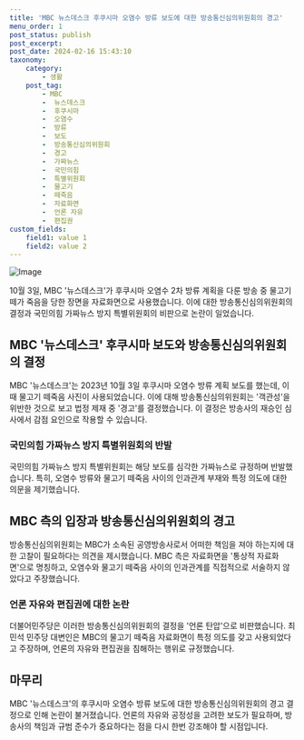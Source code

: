 ```yaml
---
title: 'MBC 뉴스데스크 후쿠시마 오염수 방류 보도에 대한 방송통신심의위원회의 경고'
menu_order: 1
post_status: publish
post_excerpt: 
post_date: 2024-02-16 15:43:10
taxonomy:
    category:
        - 생활
    post_tag:
        - MBC
        -  뉴스데스크
        -  후쿠시마
        -  오염수
        -  방류
        -  보도
        -  방송통신심의위원회
        -  경고
        -  가짜뉴스
        -  국민의힘
        -  특별위원회
        -  물고기
        -  떼죽음
        -  자료화면
        -  언론 자유
        -  편집권
custom_fields:
    field1: value 1
    field2: value 2
---
```


![Image](https://imgnews.pstatic.net/image/023/2024/02/10/0003816058_001_20240210183901060.jpg?type=w647)

10월 3일, MBC '뉴스데스크'가 후쿠시마 오염수 2차 방류 계획을 다룬 방송 중 물고기 떼가 죽음을 당한 장면을 자료화면으로 사용했습니다. 이에 대한 방송통신심의위원회의 결정과 국민의힘 가짜뉴스 방지 특별위원회의 비판으로 논란이 일었습니다.
## MBC '뉴스데스크' 후쿠시마 보도와 방송통신심의위원회의 결정
MBC '뉴스데스크'는 2023년 10월 3일 후쿠시마 오염수 방류 계획 보도를 했는데, 이 때 물고기 떼죽음 사진이 사용되었습니다. 이에 대해 방송통신심의위원회는 '객관성'을 위반한 것으로 보고 법정 제재 중 '경고'를 결정했습니다. 이 결정은 방송사의 재승인 심사에서 감점 요인으로 작용할 수 있습니다.
### 국민의힘 가짜뉴스 방지 특별위원회의 반발
국민의힘 가짜뉴스 방지 특별위원회는 해당 보도를 심각한 가짜뉴스로 규정하며 반발했습니다. 특히, 오염수 방류와 물고기 떼죽음 사이의 인과관계 부재와 특정 의도에 대한 의문을 제기했습니다.
## MBC 측의 입장과 방송통신심의위원회의 경고
방송통신심의위원회는 MBC가 소속된 공영방송사로서 어떠한 책임을 져야 하는지에 대한 고찰이 필요하다는 의견을 제시했습니다. MBC 측은 자료화면을 '통상적 자료화면'으로 명칭하고, 오염수와 물고기 떼죽음 사이의 인과관계를 직접적으로 서술하지 않았다고 주장했습니다.
### 언론 자유와 편집권에 대한 논란
더불어민주당은 이러한 방송통신심의위원회의 결정을 '언론 탄압'으로 비판했습니다. 최민석 민주당 대변인은 MBC의 물고기 떼죽음 자료화면이 특정 의도를 갖고 사용되었다고 주장하며, 언론의 자유와 편집권을 침해하는 행위로 규정했습니다.
## 마무리
MBC '뉴스데스크'의 후쿠시마 오염수 방류 보도에 대한 방송통신심의위원회의 경고 결정으로 인해 논란이 불거졌습니다. 언론의 자유와 공정성을 고려한 보도가 필요하며, 방송사의 책임과 규범 준수가 중요하다는 점을 다시 한번 강조해야 할 시점입니다.
